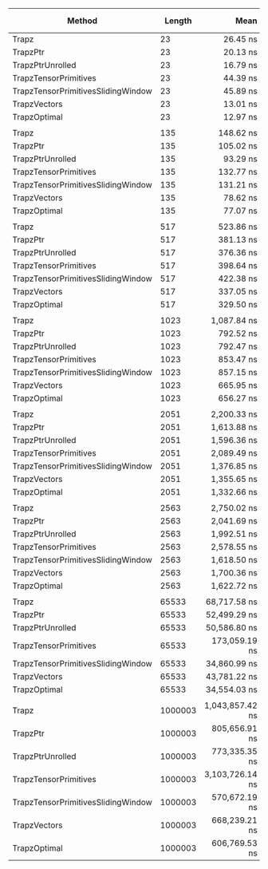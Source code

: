 ﻿| Method                             | Length  | Mean            | Error         | StdDev        | Ratio | RatioSD | Gen0     | Gen1     | Gen2     | Allocated  | Alloc Ratio |
|----------------------------------- |-------- |----------------:|--------------:|--------------:|------:|--------:|---------:|---------:|---------:|-----------:|------------:|
| Trapz                              | 23      |        26.45 ns |      0.270 ns |      0.239 ns |  2.03 |    0.04 |        - |        - |        - |          - |          NA |
| TrapzPtr                           | 23      |        20.13 ns |      0.202 ns |      0.179 ns |  1.55 |    0.03 |        - |        - |        - |          - |          NA |
| TrapzPtrUnrolled                   | 23      |        16.79 ns |      0.302 ns |      0.267 ns |  1.29 |    0.03 |        - |        - |        - |          - |          NA |
| TrapzTensorPrimitives              | 23      |        44.39 ns |      0.482 ns |      0.451 ns |  3.41 |    0.08 |        - |        - |        - |          - |          NA |
| TrapzTensorPrimitivesSlidingWindow | 23      |        45.89 ns |      0.866 ns |      0.851 ns |  3.53 |    0.09 |        - |        - |        - |          - |          NA |
| TrapzVectors                       | 23      |        13.01 ns |      0.276 ns |      0.271 ns |  1.00 |    0.03 |        - |        - |        - |          - |          NA |
| TrapzOptimal                       | 23      |        12.97 ns |      0.272 ns |      0.242 ns |  1.00 |    0.03 |        - |        - |        - |          - |          NA |
|                                    |         |                 |               |               |       |         |          |          |          |            |             |
| Trapz                              | 135     |       148.62 ns |      2.444 ns |      2.401 ns |  1.89 |    0.05 |        - |        - |        - |          - |          NA |
| TrapzPtr                           | 135     |       105.02 ns |      1.169 ns |      1.036 ns |  1.34 |    0.03 |        - |        - |        - |          - |          NA |
| TrapzPtrUnrolled                   | 135     |        93.29 ns |      1.377 ns |      1.586 ns |  1.19 |    0.03 |        - |        - |        - |          - |          NA |
| TrapzTensorPrimitives              | 135     |       132.77 ns |      2.669 ns |      2.497 ns |  1.69 |    0.05 |        - |        - |        - |          - |          NA |
| TrapzTensorPrimitivesSlidingWindow | 135     |       131.21 ns |      2.250 ns |      2.311 ns |  1.67 |    0.05 |        - |        - |        - |          - |          NA |
| TrapzVectors                       | 135     |        78.62 ns |      1.541 ns |      1.893 ns |  1.00 |    0.03 |        - |        - |        - |          - |          NA |
| TrapzOptimal                       | 135     |        77.07 ns |      1.203 ns |      1.004 ns |  0.98 |    0.03 |        - |        - |        - |          - |          NA |
|                                    |         |                 |               |               |       |         |          |          |          |            |             |
| Trapz                              | 517     |       523.86 ns |      8.248 ns |      9.819 ns |  1.55 |    0.03 |        - |        - |        - |          - |          NA |
| TrapzPtr                           | 517     |       381.13 ns |      5.623 ns |      5.260 ns |  1.13 |    0.02 |        - |        - |        - |          - |          NA |
| TrapzPtrUnrolled                   | 517     |       376.36 ns |      4.123 ns |      3.857 ns |  1.12 |    0.02 |        - |        - |        - |          - |          NA |
| TrapzTensorPrimitives              | 517     |       398.64 ns |      7.160 ns |      6.697 ns |  1.18 |    0.02 |        - |        - |        - |          - |          NA |
| TrapzTensorPrimitivesSlidingWindow | 517     |       422.38 ns |      6.542 ns |      6.119 ns |  1.25 |    0.02 |        - |        - |        - |          - |          NA |
| TrapzVectors                       | 517     |       337.05 ns |      3.845 ns |      3.596 ns |  1.00 |    0.01 |        - |        - |        - |          - |          NA |
| TrapzOptimal                       | 517     |       329.50 ns |      4.392 ns |      4.108 ns |  0.98 |    0.02 |        - |        - |        - |          - |          NA |
|                                    |         |                 |               |               |       |         |          |          |          |            |             |
| Trapz                              | 1023    |     1,087.84 ns |     20.829 ns |     18.464 ns |  1.63 |    0.03 |        - |        - |        - |          - |          NA |
| TrapzPtr                           | 1023    |       792.52 ns |     11.548 ns |     10.802 ns |  1.19 |    0.02 |        - |        - |        - |          - |          NA |
| TrapzPtrUnrolled                   | 1023    |       792.47 ns |     11.950 ns |     11.178 ns |  1.19 |    0.02 |        - |        - |        - |          - |          NA |
| TrapzTensorPrimitives              | 1023    |       853.47 ns |      7.903 ns |      7.392 ns |  1.28 |    0.02 |        - |        - |        - |          - |          NA |
| TrapzTensorPrimitivesSlidingWindow | 1023    |       857.15 ns |     11.204 ns |     10.480 ns |  1.29 |    0.02 |        - |        - |        - |          - |          NA |
| TrapzVectors                       | 1023    |       665.95 ns |      8.421 ns |      7.877 ns |  1.00 |    0.02 |        - |        - |        - |          - |          NA |
| TrapzOptimal                       | 1023    |       656.27 ns |     11.193 ns |     10.470 ns |  0.99 |    0.02 |        - |        - |        - |          - |          NA |
|                                    |         |                 |               |               |       |         |          |          |          |            |             |
| Trapz                              | 2051    |     2,200.33 ns |     37.666 ns |     35.233 ns |  1.62 |    0.03 |        - |        - |        - |          - |          NA |
| TrapzPtr                           | 2051    |     1,613.88 ns |     14.617 ns |     13.672 ns |  1.19 |    0.02 |        - |        - |        - |          - |          NA |
| TrapzPtrUnrolled                   | 2051    |     1,596.36 ns |     17.923 ns |     16.766 ns |  1.18 |    0.02 |        - |        - |        - |          - |          NA |
| TrapzTensorPrimitives              | 2051    |     2,089.49 ns |     37.204 ns |     32.980 ns |  1.54 |    0.03 |   1.9569 |   0.0610 |        - |    32848 B |          NA |
| TrapzTensorPrimitivesSlidingWindow | 2051    |     1,376.85 ns |     14.619 ns |     13.675 ns |  1.02 |    0.02 |        - |        - |        - |          - |          NA |
| TrapzVectors                       | 2051    |     1,355.65 ns |     19.219 ns |     17.977 ns |  1.00 |    0.02 |        - |        - |        - |          - |          NA |
| TrapzOptimal                       | 2051    |     1,332.66 ns |     16.492 ns |     15.427 ns |  0.98 |    0.02 |        - |        - |        - |          - |          NA |
|                                    |         |                 |               |               |       |         |          |          |          |            |             |
| Trapz                              | 2563    |     2,750.02 ns |     33.940 ns |     31.747 ns |  1.62 |    0.03 |        - |        - |        - |          - |          NA |
| TrapzPtr                           | 2563    |     2,041.69 ns |     33.477 ns |     31.314 ns |  1.20 |    0.02 |        - |        - |        - |          - |          NA |
| TrapzPtrUnrolled                   | 2563    |     1,992.51 ns |     38.621 ns |     42.927 ns |  1.17 |    0.03 |        - |        - |        - |          - |          NA |
| TrapzTensorPrimitives              | 2563    |     2,578.55 ns |     33.451 ns |     31.290 ns |  1.52 |    0.03 |   2.4452 |   0.0916 |        - |    41040 B |          NA |
| TrapzTensorPrimitivesSlidingWindow | 2563    |     1,618.50 ns |     18.358 ns |     17.172 ns |  0.95 |    0.02 |        - |        - |        - |          - |          NA |
| TrapzVectors                       | 2563    |     1,700.36 ns |     23.674 ns |     22.145 ns |  1.00 |    0.02 |        - |        - |        - |          - |          NA |
| TrapzOptimal                       | 2563    |     1,622.72 ns |     17.791 ns |     16.642 ns |  0.95 |    0.02 |        - |        - |        - |          - |          NA |
|                                    |         |                 |               |               |       |         |          |          |          |            |             |
| Trapz                              | 65533   |    68,717.58 ns |    741.852 ns |    693.929 ns |  1.57 |    0.02 |        - |        - |        - |          - |          NA |
| TrapzPtr                           | 65533   |    52,499.29 ns |    377.290 ns |    352.917 ns |  1.20 |    0.02 |        - |        - |        - |          - |          NA |
| TrapzPtrUnrolled                   | 65533   |    50,586.80 ns |    771.237 ns |    683.682 ns |  1.16 |    0.02 |        - |        - |        - |          - |          NA |
| TrapzTensorPrimitives              | 65533   |   173,059.19 ns |  2,388.702 ns |  2,234.394 ns |  3.95 |    0.07 | 249.7559 | 249.7559 | 249.7559 |  1048632 B |          NA |
| TrapzTensorPrimitivesSlidingWindow | 65533   |    34,860.99 ns |    449.007 ns |    420.001 ns |  0.80 |    0.01 |        - |        - |        - |          - |          NA |
| TrapzVectors                       | 65533   |    43,781.22 ns |    593.924 ns |    555.556 ns |  1.00 |    0.02 |        - |        - |        - |          - |          NA |
| TrapzOptimal                       | 65533   |    34,554.03 ns |    355.012 ns |    332.079 ns |  0.79 |    0.01 |        - |        - |        - |          - |          NA |
|                                    |         |                 |               |               |       |         |          |          |          |            |             |
| Trapz                              | 1000003 | 1,043,857.42 ns | 11,884.377 ns | 11,116.654 ns |  1.56 |    0.02 |        - |        - |        - |        1 B |          NA |
| TrapzPtr                           | 1000003 |   805,656.91 ns |  9,726.342 ns |  9,098.026 ns |  1.21 |    0.02 |        - |        - |        - |          - |          NA |
| TrapzPtrUnrolled                   | 1000003 |   773,335.35 ns |  8,199.471 ns |  7,669.791 ns |  1.16 |    0.02 |        - |        - |        - |          - |          NA |
| TrapzTensorPrimitives              | 1000003 | 3,103,726.14 ns | 39,362.955 ns | 34,894.235 ns |  4.65 |    0.07 | 492.1875 | 492.1875 | 492.1875 | 16000235 B |          NA |
| TrapzTensorPrimitivesSlidingWindow | 1000003 |   570,672.19 ns |  7,516.625 ns |  7,031.055 ns |  0.85 |    0.01 |        - |        - |        - |          - |          NA |
| TrapzVectors                       | 1000003 |   668,239.21 ns |  7,825.380 ns |  7,319.866 ns |  1.00 |    0.02 |        - |        - |        - |          - |          NA |
| TrapzOptimal                       | 1000003 |   606,769.53 ns | 11,479.981 ns | 10,738.382 ns |  0.91 |    0.02 |        - |        - |        - |          - |          NA |